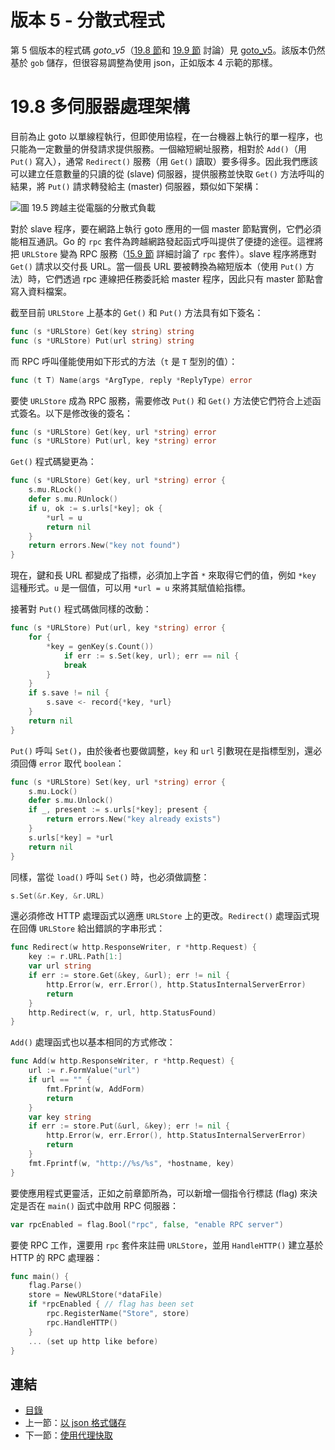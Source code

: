 # 版本 5 - 分散式程式

第 5 個版本的程式碼 *goto_v5*（[19.8 節](19.8.md)和 [19.9 節](19.9.md) 討論）見 [goto_v5](examples/chapter_19/goto_v5)。該版本仍然基於 `gob` 儲存，但很容易調整為使用 json，正如版本 4 示範的那樣。

# 19.8 多伺服器處理架構

目前為止 goto 以單線程執行，但即使用協程，在一台機器上執行的單一程序，也只能為一定數量的併發請求提供服務。一個縮短網址服務，相對於 `Add()`（用 `Put()` 寫入），通常 `Redirect()` 服務（用 `Get()` 讀取）要多得多。因此我們應該可以建立任意數量的只讀的從 (slave) 伺服器，提供服務並快取 `Get()` 方法呼叫的結果，將 `Put()` 請求轉發給主 (master) 伺服器，類似如下架構：

![圖 19.5 跨越主從電腦的分散式負載](images/19.8_fig19.5.jpg?raw=true)

對於 slave 程序，要在網路上執行 goto 應用的一個 master 節點實例，它們必須能相互通訊。Go 的 `rpc` 套件為跨越網路發起函式呼叫提供了便捷的途徑。這裡將把 `URLStore` 變為 RPC 服務（[15.9 節](15.9.md) 詳細討論了 `rpc` 套件）。slave 程序將應對 `Get()` 請求以交付長 URL。當一個長 URL 要被轉換為縮短版本（使用 `Put()` 方法）時，它們透過 rpc 連線把任務委託給 master 程序，因此只有 master 節點會寫入資料檔案。

截至目前 `URLStore` 上基本的 `Get()` 和 `Put()` 方法具有如下簽名：
```go
func (s *URLStore) Get(key string) string
func (s *URLStore) Put(url string) string
```

而 RPC 呼叫僅能使用如下形式的方法（`t` 是 `T` 型別的值）：
```go
func (t T) Name(args *ArgType, reply *ReplyType) error
```

要使 `URLStore` 成為 RPC 服務，需要修改 `Put()` 和 `Get()` 方法使它們符合上述函式簽名。以下是修改後的簽名：
```go
func (s *URLStore) Get(key, url *string) error
func (s *URLStore) Put(url, key *string) error
```

`Get()` 程式碼變更為：

```go
func (s *URLStore) Get(key, url *string) error {
	s.mu.RLock()
	defer s.mu.RUnlock()
	if u, ok := s.urls[*key]; ok {
		*url = u
		return nil
	}
	return errors.New("key not found")
}
```

現在，鍵和長 URL 都變成了指標，必須加上字首 `*` 來取得它們的值，例如 `*key` 這種形式。`u` 是一個值，可以用 `*url = u` 來將其賦值給指標。

接著對 `Put()` 程式碼做同樣的改動：
```go
func (s *URLStore) Put(url, key *string) error {
	for {
		*key = genKey(s.Count())
			if err := s.Set(key, url); err == nil {
			break
		}
	}
	if s.save != nil {
		s.save <- record{*key, *url}
	}
	return nil
}
```

`Put()` 呼叫 `Set()`，由於後者也要做調整，`key` 和 `url` 引數現在是指標型別，還必須回傳 `error` 取代 `boolean`：
```go
func (s *URLStore) Set(key, url *string) error {
	s.mu.Lock()
	defer s.mu.Unlock()
	if _, present := s.urls[*key]; present {
		return errors.New("key already exists")
	}
	s.urls[*key] = *url
	return nil
}
```

同樣，當從 `load()` 呼叫 `Set()` 時，也必須做調整：
```go
s.Set(&r.Key, &r.URL)
```

還必須修改 HTTP 處理函式以適應 `URLStore` 上的更改。`Redirect()` 處理函式現在回傳 `URLStore` 給出錯誤的字串形式：
```go
func Redirect(w http.ResponseWriter, r *http.Request) {
	key := r.URL.Path[1:]
	var url string
	if err := store.Get(&key, &url); err != nil {
		http.Error(w, err.Error(), http.StatusInternalServerError)
		return
	}
	http.Redirect(w, r, url, http.StatusFound)
}
```

`Add()` 處理函式也以基本相同的方式修改：

```go
func Add(w http.ResponseWriter, r *http.Request) {
	url := r.FormValue("url")
	if url == "" {
		fmt.Fprint(w, AddForm)
		return
	}
	var key string
	if err := store.Put(&url, &key); err != nil {
		http.Error(w, err.Error(), http.StatusInternalServerError)
		return
	}
	fmt.Fprintf(w, "http://%s/%s", *hostname, key)
}
```

要使應用程式更靈活，正如之前章節所為，可以新增一個指令行標誌 (flag) 來決定是否在 `main()` 函式中啟用 RPC 伺服器：
```go
var rpcEnabled = flag.Bool("rpc", false, "enable RPC server")
```

要使 RPC 工作，還要用 `rpc` 套件來註冊 `URLStore`，並用 `HandleHTTP()` 建立基於 HTTP 的 RPC 處理器：
```go
func main() {
	flag.Parse()
	store = NewURLStore(*dataFile)
	if *rpcEnabled { // flag has been set
		rpc.RegisterName("Store", store)
		rpc.HandleHTTP()
	}
	... (set up http like before)
}
```

## 連結

- [目錄](directory.md)
- 上一節：[以 json 格式儲存](19.7.md)
- 下一節：[使用代理快取](19.9.md)
